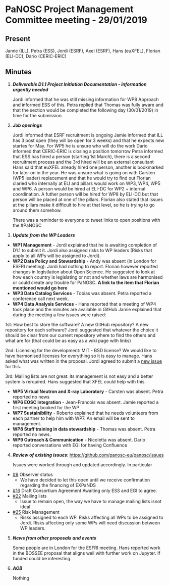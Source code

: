 ﻿PaNOSC Project Management Committee meeting - 29/01/2019
========================================================

Present
------

Jamie (ILL), Petra (ESS),  Jordi (ESRF), Axel (ESRF), Hans (euXFEL), Florian (ELI-DC),
Dario (CERIC-ERIC)

Minutes
------
1. _**Deliverable D1.1 Project Initiation Documentation - information urgently needed**_

    Jordi informed that he was still missing information for WP8 Approach and informed ESS of this. Petra replied that Thomas
    was fully aware and that the section would be completed the following day (30/01/2019) in time for the submission.
  
2. _**Job openings**_

    Jordi informed that ESRF recruitment is ongoing
    Jamie informed that ILL has 3 post open (they will be open for 3 weeks) and that he expects new startes for May. For WP5
he is unsure who will do the work
    Dario informed that CERIC-ERIC is closing a position tomorrow
    Petra informed that ESS has hired a person (starting 1st March), there is a second recruitment process and the 3rd hired
will be an external consultant
    Hans said that euXFEL already hired one person, another is bookmarked for later on in the year. He was unsure what is going
on with Carsten (WP5 leader) replacement and that he would try to find out
    Florian claried who internally at ELI and pillars would work on WP3, WP4, WP5 and WP6. A person would be hired at ELI-DC
for WP2 + internal coordination. A futher person will be hired for WP8 by ELI-DC but that person will be placed at one of the
pillars. Florian also stated that issues at the pillars make it difficult to hire at that level, so he is trying to go around
them somehow. 

    There was a reminder to everyone to tweet links to open positions with the #PaNOSC

3. _**Update from the WP Leaders**_

*    **WP1 Management** - Jordi explained that he is awaiting completion of D1.1 to submit it. Jordi also assigned risks to 
WP leaders (Risks that apply to all WPs will be assigned to Jordi).
*    **WP2 Data Policy and Stewardship** - Andy was absent (in London for ESFRI meeting). Jordi had nothing to report. 
Florian however reported changes in legistlation about Open Science. He suggested to look at how each country is legislating
or not and whether laws are harmonised or could create any trouble for PaNOSC. 
**A link to the item that Florian mentioned would go here**
*    **WP3 Data Catalog Services** -  Tobias was absent. Petra reported a conference call next week.
*    **WP4 Data Analysis Services** - Hans reported that a meeting of WP4 took place and the minutes are available in GitHub
Jamie explained that during the meeting a few issues were raised:

1st: How best to store the software? A new GitHub repository? A new repository for each software? Jordi suggested that whatever
the choice it should be clear from our current repository where to find the others and what are for (that could be as easy as a
wiki page with links)

2nd: Licensing for the development: MIT - BSD license? We would like to have harmonised licenses for everything so it is easy
to manage. Hans asked what was written in the proposal. Jordi agreed to submit a [new issue](https://github.com/panosc-eu/panosc/issues/26) for this. 

3rd: Mailing lists are not great: its management is not easy and a better system is rerquired. Hans suggested that XFEL could help
with this.
*    **WP5 Virtual Neutron and X-ray Laboratory** - Carsten was absent. Petra reported no news
*    **WP6 EOSC Integration** - Jean-Francois was absent. Jamie reported a first meeting booked for the WP
*    **WP7 Sustainibility** - Roberto explained that he needs volunteers from each partner to help him with WP7. An email will be
sent to management.
*    **WP8 Staff training in data stewardship** - Thomas was absent. Petra reported no news.
*    **WP9 Outreach & Communication** - Nicoletta was absent. Dario reported conversations with EGI for having Confluence

4. _**Review of existing issues**_: https://github.com/panosc-eu/panosc/issues

    Issues were worked through and updated accordingly. In particular
* [#9](https://github.com/panosc-eu/panosc/issues/9) Observer status
  * We have decided to let this open until we receive confirmation regarding the financing of EXPaNDS
* [#16](https://github.com/panosc-eu/panosc/issues/16) Draft Consortium Agreement
  Awaiting only ESS and EGI to agree.
* [#22](https://github.com/panosc-eu/panosc/issues/22) Mailing lists
  * Issue to remain open, the way we have to manage mailing lists isnot ideal
* [#25](https://github.com/panosc-eu/panosc/issues/25) Risk Management
  * Risks assigned to each WP. Risks affecting all WPs to be assigned to Jordi. Risks affecting only some WPs will need 
discussion between WP leaders.
    
5. _**News from other proposals and events**_

    Some people are in London for the ESFRI meeting.
    Hans reported work in the BOSSEE proposal that aligns well with further work on Jupyter. If funded could be interesting.

7. _**AOB**_
    
    Nothing

    
